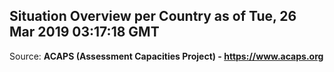 ## Situation Overview per Country as of Tue, 26 Mar 2019 03:17:18 GMT

Source: **ACAPS (Assessment Capacities Project) - https://www.acaps.org**